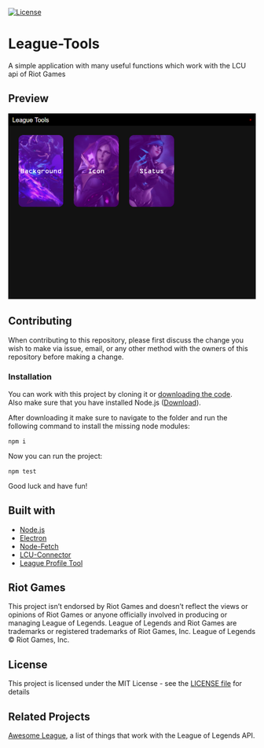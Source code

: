 [![License](https://img.shields.io/crates/l/fontdue.svg)](/LICENSE)


# League-Tools
A simple application with many useful functions which work with the LCU api of Riot Games

## Preview
![Screenshot](/preview/screenshot.png?raw=true)

## Contributing
When contributing to this repository, please first discuss the change you wish to make via issue, email, or any other method with the owners of this repository before making a change.

### Installation
You can work with this project by cloning it or [downloading the code](/archive/main.zip).  
Also make sure that you have installed Node.js ([Download](https://www.npmjs.com/get-npm)).

After downloading it make sure to navigate to the folder and run the following command to install the missing node modules:
```batch
npm i
```
Now you can run the project:
```batch
npm test
```
Good luck and have fun!

## Built with
+ [Node.js](https://github.com/nodejs/node)
+ [Electron](https://github.com/electron/electron)
+ [Node-Fetch](https://github.com/node-fetch/node-fetch)
+ [LCU-Connector](https://github.com/Pupix/lcu-connector)
+ [League Profile Tool](https://github.com/MManoah/league-profile-tool)

## Riot Games
This project isn’t endorsed by Riot Games and doesn’t reflect the views or opinions of Riot Games or anyone officially involved in producing or managing League of Legends. League of Legends and Riot Games are trademarks or registered trademarks of Riot Games, Inc. League of Legends © Riot Games, Inc.

## License
This project is licensed under the MIT License - see the [LICENSE file](/LICENSE) for details

## Related Projects
[Awesome League](https://github.com/CommunityDragon/awesome-league), a list of things that work with the League of Legends API.
